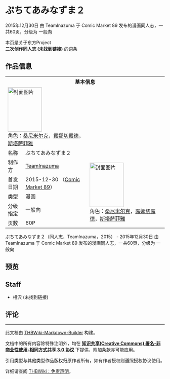 # ぷちてあみなずま２

<!-- source html: G:\repos\THBWiki-Markdown-Builder\THBWikiMarkdown\Temp\main\a\a8\ns0%3A%E3%81%B7%E3%81%A1%E3%81%A6%E3%81%82%E3%81%BF%E3%81%AA%E3%81%9A%E3%81%BE%EF%BC%92.html -->

2015年12月30日 由 TeamInazuma 于 Comic Market 89 发布的漫画同人志，一共60页，分级为 一般向

本页是关于东方Project  
 **二次创作同人志 (未找到链接)** 的词条

## 作品信息

<table><tbody><tr><th colspan="3">基本信息</th></tr><tr><td class="cover-artwork-mobile" colspan="2"><a href="./文件-ぷちてあみなずま２封面.png.md" class="image" title="封面图片"><img alt="封面图片" src="https://upload.thwiki.cc/thumb/e/e4/%E3%81%B7%E3%81%A1%E3%81%A6%E3%81%82%E3%81%BF%E3%81%AA%E3%81%9A%E3%81%BE%EF%BC%92%E5%B0%81%E9%9D%A2.png/107px-%E3%81%B7%E3%81%A1%E3%81%A6%E3%81%82%E3%81%BF%E3%81%AA%E3%81%9A%E3%81%BE%EF%BC%92%E5%B0%81%E9%9D%A2.png" decoding="async" loading="lazy" width="107" height="140" srcset="https://upload.thwiki.cc/thumb/e/e4/%E3%81%B7%E3%81%A1%E3%81%A6%E3%81%82%E3%81%BF%E3%81%AA%E3%81%9A%E3%81%BE%EF%BC%92%E5%B0%81%E9%9D%A2.png/160px-%E3%81%B7%E3%81%A1%E3%81%A6%E3%81%82%E3%81%BF%E3%81%AA%E3%81%9A%E3%81%BE%EF%BC%92%E5%B0%81%E9%9D%A2.png 1.5x, https://upload.thwiki.cc/thumb/e/e4/%E3%81%B7%E3%81%A1%E3%81%A6%E3%81%82%E3%81%BF%E3%81%AA%E3%81%9A%E3%81%BE%EF%BC%92%E5%B0%81%E9%9D%A2.png/214px-%E3%81%B7%E3%81%A1%E3%81%A6%E3%81%82%E3%81%BF%E3%81%AA%E3%81%9A%E3%81%BE%EF%BC%92%E5%B0%81%E9%9D%A2.png 2x" data-file-width="400" data-file-height="523"></a><div class="cover-char">角色：<a href="./桑尼米尔克.md" title="桑尼米尔克">桑尼米尔克</a>，<a href="./露娜切露德.md" title="露娜切露德">露娜切露德</a>，<a href="./斯塔萨菲雅.md" title="斯塔萨菲雅">斯塔萨菲雅</a></div></td>
</tr><tr><td class="label">名称</td><td colspan="2"> ぷちてあみなずま２ </td></tr><tr><td class="label">制作方</td><td><a href="./TeamInazuma.md" title="TeamInazuma">TeamInazuma</a></td><td class="cover-artwork" rowspan="5" style="min-width:140px;"><a href="./文件-ぷちてあみなずま２封面.png.md" class="image" title="封面图片"><img alt="封面图片" src="https://upload.thwiki.cc/thumb/e/e4/%E3%81%B7%E3%81%A1%E3%81%A6%E3%81%82%E3%81%BF%E3%81%AA%E3%81%9A%E3%81%BE%EF%BC%92%E5%B0%81%E9%9D%A2.png/107px-%E3%81%B7%E3%81%A1%E3%81%A6%E3%81%82%E3%81%BF%E3%81%AA%E3%81%9A%E3%81%BE%EF%BC%92%E5%B0%81%E9%9D%A2.png" decoding="async" loading="lazy" width="107" height="140" srcset="https://upload.thwiki.cc/thumb/e/e4/%E3%81%B7%E3%81%A1%E3%81%A6%E3%81%82%E3%81%BF%E3%81%AA%E3%81%9A%E3%81%BE%EF%BC%92%E5%B0%81%E9%9D%A2.png/160px-%E3%81%B7%E3%81%A1%E3%81%A6%E3%81%82%E3%81%BF%E3%81%AA%E3%81%9A%E3%81%BE%EF%BC%92%E5%B0%81%E9%9D%A2.png 1.5x, https://upload.thwiki.cc/thumb/e/e4/%E3%81%B7%E3%81%A1%E3%81%A6%E3%81%82%E3%81%BF%E3%81%AA%E3%81%9A%E3%81%BE%EF%BC%92%E5%B0%81%E9%9D%A2.png/214px-%E3%81%B7%E3%81%A1%E3%81%A6%E3%81%82%E3%81%BF%E3%81%AA%E3%81%9A%E3%81%BE%EF%BC%92%E5%B0%81%E9%9D%A2.png 2x" data-file-width="400" data-file-height="523"></a><div class="cover-char">角色：<a href="./桑尼米尔克.md" title="桑尼米尔克">桑尼米尔克</a>，<a href="./露娜切露德.md" title="露娜切露德">露娜切露德</a>，<a href="./斯塔萨菲雅.md" title="斯塔萨菲雅">斯塔萨菲雅</a></div></td>
</tr><tr><td class="label">首发日期</td><td>2015-12-30&#160;（<a href="/展会作品列表?e=Comic+Market%2389">Comic Market 89</a>）</td></tr><tr><td class="label">类型</td><td>漫画</td></tr><tr><td class="label">分级指定</td><td>一般向</td></tr><tr><td class="label">页数</td><td>60P</td></tr></tbody></table>

ぷちてあみなずま２（同人志，TeamInazuma，2015） - 2015年12月30日 由 TeamInazuma 于 Comic Market 89 发布的漫画同人志，一共60页，分级为 一般向

## 预览

## Staff
- 相沢 (未找到链接)


## 评论




---

此文档由 [THBWiki-Markdown-Builder](https://github.com/Delsin-Yu/THBWiki-Markdown-Builder) 构建。

文档中的所有内容除特殊注明外，均在 [**知识共享(Creative Commons) 署名-非商业性使用-相同方式共享 3.0 协议**](https://creativecommons.org/licenses/by-sa/3.0/deed.zh-hans) 下提供，附加条款亦可能应用。

引用类型与其他类型作品版权归原作者所有，如有作者授权则遵照授权协议使用。

详细请查阅 [THBWiki：免责声明](https://thbwiki.cc/THBWiki:%E5%85%8D%E8%B4%A3%E5%A3%B0%E6%98%8E)。

